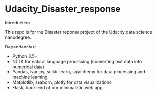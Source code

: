 # Udacity_Disaster_response

Introduction

This repo is for the Disaster reponse project of the Udacity data science nanodegree.

Dependencies:
- Python 3.5+
- NLTK for natural language processing (converting text data into numerical data)
- Pandas, Numpy, scikit-learn, sqlalchemy for data processing and machine learning
- Matplotlib, seaborn, plotly for data visualizations
- Flask, back-end of our minimalistic web app
